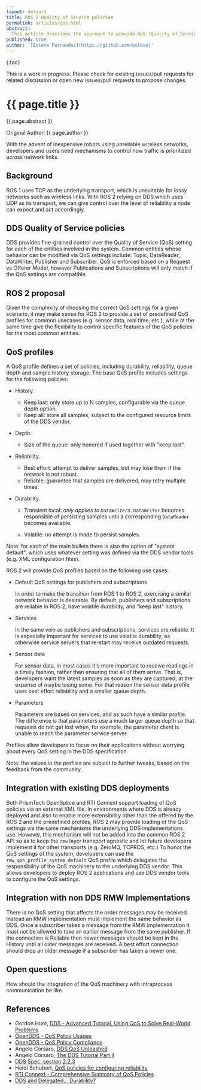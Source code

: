 ```yaml
---
layout: default
title: ROS 2 Quality of Service policies
permalink: articles/qos.html
abstract:
  This article describes the approach to provide QoS (Quality of Service) policies for ROS 2.
published: true
author: '[Esteve Fernandez](https://github.com/esteve)'
---
```


{:toc}

<div class="alert alert-warning" markdown="1">
  This is a work in progress.
  Please check for existing issues/pull requests for related discussion or open new issues/pull requests to propose changes.
</div>

# {{ page.title }}

<div class="abstract" markdown="1">
{{ page.abstract }}
</div>

Original Author: {{ page.author }}

With the advent of inexpensive robots using unreliable wireless networks, developers and users need mechanisms to control how traffic is prioritized across network links.

## Background

ROS 1 uses TCP as the underlying transport, which is unsuitable for lossy networks such as wireless links.
With ROS 2 relying on DDS which uses UDP as its transport, we can give control over the level of reliability a node can expect and act accordingly.

## DDS Quality of Service policies

DDS provides fine-grained control over the Quality of Service (QoS) setting for each of the entities involved in the system.
Common entities whose behavior can be modified via QoS settings include: Topic, DataReader, DataWriter, Publisher and Subscriber.
QoS is enforced based on a Request vs Offerer Model, however Publications and Subscriptions will only match if the QoS settings are compatible.

## ROS 2 proposal

Given the complexity of choosing the correct QoS settings for a given scenario, it may make sense for ROS 2 to provide a set of predefined QoS profiles for common usecases (e.g. sensor data, real time, etc.), while at the same time give the flexibility to control specific features of the QoS policies for the most common entities.

## QoS profiles

A QoS profile defines a set of policies, including durability, reliability, queue depth and sample history storage.
The base QoS profile includes settings for the following policies:

- History.

  - Keep last: only store up to N samples, configurable via the queue depth option.
  - Keep all: store all samples, subject to the configured resource limits of the DDS vendor.

- Depth.

  - Size of the queue: only honored if used together with "keep last".

- Reliability.

  - Best effort: attempt to deliver samples, but may lose them if the network is not robust.
  - Reliable: guarantee that samples are delivered, may retry multiple times.

- Durability.

  - Transient local: *only applies to `DataWriter`s*.
    `DataWriter` becomes responsible of persisting samples until a corresponding `DataReader` becomes available.

  - Volatile: no attempt is made to persist samples.

Note: for each of the main bullets there is also the option of "system default", which uses whatever setting was defined via the DDS vendor tools (e.g. XML configuration files).

ROS 2 will provide QoS profiles based on the following use cases:

- Default QoS settings for publishers and subscriptions

  In order to make the transition from ROS 1 to ROS 2, exercising a similar network behavior is desirable.
  By default, publishers and subscriptions are reliable in ROS 2, have volatile durability, and "keep last" history.

- Services

  In the same vein as publishers and subscriptions, services are reliable.
  It is especially important for services to use volatile durability, as otherwise service servers that re-start may receive outdated requests.

- Sensor data

  For sensor data, in most cases it's more important to receive readings in a timely fashion, rather than ensuring that all of them arrive.
  That is, developers want the latest samples as soon as they are captured, at the expense of maybe losing some.
  For that reason the sensor data profile uses best effort reliability and a smaller queue depth.

- Parameters

  Parameters are based on services, and as such have a similar profile.
  The difference is that parameters use a much larger queue depth so that requests do not get lost when, for example, the parameter client is unable to reach the parameter service server.

Profiles allow developers to focus on their applications without worrying about every QoS setting in the DDS specification.

Note: the values in the profiles are subject to further tweaks, based on the feedback from the community.

## Integration with existing DDS deployments

Both PrismTech OpenSplice and RTI Connext support loading of QoS policies via an external XML file.
In environments where DDS is already deployed and also to enable more extensibility other than the offered by the ROS 2 and the predefined profiles, ROS 2 may provide loading of the QoS settings via the same mechanisms the underlying DDS implementations use.
However, this mechanism will not be added into the common ROS 2 API so as to keep the `rmw` layer transport agnostic and let future developers implement it for other transports (e.g. ZeroMQ, TCPROS, etc.)
To honor the QoS settings of the system, developers can use the `rmw_qos_profile_system_default` QoS profile which delegates the responsibility of the QoS machinery to the underlying DDS vendor.
This allows developers to deploy ROS 2 applications and use DDS vendor tools to configure the QoS settings.

## Integration with non DDS RMW Implementations

There is no QoS setting that affects the order messages may be received.
Instead an RMW implementation must implement the same behavior as DDS.
Once a subscriber takes a message from the RMW implementation it must not be allowed to take an earlier message from the same publisher.
If the connection is Reliable then newer messages should be kept in the History until all older messages are received.
A best effort connection should drop an older message if a subscriber has taken a newer one.

## Open questions

How should the integration of the QoS machinery with intraprocess communication be like.

## References

- Gordon Hunt, [DDS - Advanced Tutorial, Using QoS to Solve Real-World Problems](http://www.omg.org/news/meetings/workshops/RT-2007/00-T5_Hunt-revised.pdf)
- [OpenDDS - QoS Policy Usages](http://www.opendds.org/qosusages.html)
- [OpenDDS - QoS Policy Compliance](http://www.opendds.org/qospolicies.html)
- Angelo Corsaro, [DDS QoS Unleashed](http://www.slideshare.net/Angelo.Corsaro/dds-qos-unleashed)
- Angelo Corsaro, [The DDS Tutorial Part II](http://www.slideshare.net/Angelo.Corsaro/the-dds-tutorial-part-ii)
- [DDS Spec, section 2.2.3](http://www.omg.org/spec/DDS/1.4/PDF/)
- Heidi Schubert, [QoS policies for configuring reliability](https://community.rti.com/content/forum-topic/qos-policies-configuring-reliability)
- [RTI Connext - Comprehensive Summary of QoS Policies](https://community.rti.com/static/documentation/connext-dds/5.2.0/doc/manuals/connext_dds/RTI_ConnextDDS_CoreLibraries_QoS_Reference_Guide.pdf)
- [DDS and Delegated... Durability?](http://blogs.rti.com/2013/12/11/dds-and-delegated-durability/)
